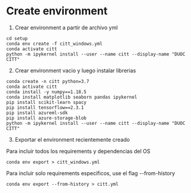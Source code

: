 # Create environment

1. Crear environment a partir de archivo yml

```
cd setup
conda env create -f citt_windows.yml
conda activate citt
python -m ipykernel install --user --name citt --display-name "DUOC CITT"
```

2. Crear environment vacio y luego instalar librerias

```
conda create -n citt python=3.7
conda activate citt
conda install -y numpy==1.18.5
conda install matplotlib seaborn pandas ipykernel
pip install scikit-learn spacy
pip install tensorflow==2.3.1
pip install azureml-sdk
pip install azure-storage-blob
python -m ipykernel install --user --name citt --display-name "DUOC CITT"
```

3. Exportar el environment recientemente creado

Para incluir todos los requirements y dependencias del OS
```
conda env export > citt_windows.yml
```

Para incluir solo requirements especificos, use el flag --from-history
```
conda env export --from-history > citt.yml
```
